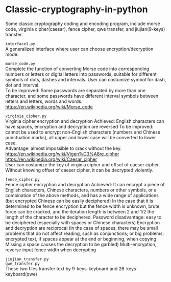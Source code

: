 # Classic-cryptography-in-python
Some classic cryptography coding and encoding program, include morse code, virginia cipher(caesar), fence cipher, qwe transfer, and jiujian(9-keys) transfer.

`interface1.py`  
A generalized interface where user can choose encryption/decryption mode.  

`morse_code.py`  
Complete the function of converting Morse code into corresponding numbers or letters or digital letters into passwords, suitable for different symbols of dots, dashes and intervals. User can costumize symbol for dash, dot and interval.  
To be improved: Some passwords are separated by more than one character, and some passwords have different interval symbols between letters and letters, words and words.    
https://en.wikipedia.org/wiki/Morse_code  


`virginia_cipher.py`  
Virginia cipher encryption and decryption
Achieved: English characters can have spaces, encryption and decryption are reversed
To be improved: cannot be used to encrypt non-English characters (numbers and Chinese punctuation marks), all upper and lower case will be converted to lower case.  
Advantage: almost impossible to crack without the key.  
https://en.wikipedia.org/wiki/Vigen%C3%A8re_cipher  
https://en.wikipedia.org/wiki/Caesar_cipher  
User can costumize the key of virginia cipher and offset of caeser cipher. Without knowing offset of caeser cipher, it can be decrypted violently.  

`fence_cipher.py `   
Fence cipher encryption and decryption
Achieved: It can encrypt a piece of English characters, Chinese characters, numbers or other symbols, or a combination
of the above methods, and has a wide range of applications (but encrypted Chinese can be easily deciphered)
In the case that it is determined to be fence encryption but the fence width is unknown, brute force can be cracked,
and the iteration length is between 2 and 1/2 the length of the character to be deciphered.
Password disadvantage: easy to be deciphered (especially with spaces or Chinese characters)
Encryption and decryption are reciprocal (in the case of spaces, there may be small problems that do not affect reading,
such as conjunctions; or big problems: encrypted text, if spaces appear at the end or beginning, when copying
Missing a space causes the decryption to be garbled)
Multi-encryption, reverse input fence width when decrypting


`jiujian_transfer.py`  
`qwe_transfer.py`  
These two files transfer text by 9-keys-keyboard and 26-keys-keyboard(qwe)  
